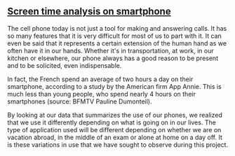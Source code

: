 ## [Screen time analysis on smartphone](leoh42.github.io/dataviz)
The cell phone today is not just a tool for making and answering calls. It has so many features that it is very difficult for most of us to part with it. It can even be said that it represents a certain extension of the human hand as we often have it in our hands. Whether it's in transportation, at work, in our kitchen or elsewhere, our phone always has a good reason to be present and to be solicited, even indispensable.

 In fact, the French spend an average of two hours a day on their smartphone, according to a study by the American firm App Annie. This is much less than young people, who spend nearly 4 hours on their smartphones (source: BFMTV Pauline Dumonteil).
 
 By looking at our data that summarizes the use of our phones, we realized that we use it differently depending on what is going on in our lives. The type of application used will be different depending on whether we are on vacation abroad, in the middle of an exam or alone at home on a day off.
 It is these variations in use that we have sought to observe during this project.


